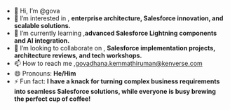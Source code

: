 - 👋 Hi, I’m @gova
- 👀 I’m interested in , **enterprise architecture, Salesforce innovation, and scalable solutions.**
- 🌱 I’m currently learning ,**advanced Salesforce Lightning components and AI integration.**
- 💞️ I’m looking to collaborate on , **Salesforce implementation projects, architecture reviews, and tech workshops.**
- 📫 How to reach me ,govadhana.kemmathiruman@kenverse.com
- 😄 Pronouns: **He/Him**
- ⚡ Fun fact: **I have a knack for turning complex business requirements into seamless Salesforce solutions,
                 while everyone is busy brewing the perfect cup of coffee!**


<!---
gova-ken/gova-ken is a ✨ special ✨ repository because its `README.md` (this file) appears on your GitHub profile.
You can click the Preview link to take a look at your changes.
--->

